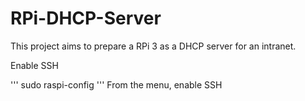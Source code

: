 # RPi-DHCP-Server
This project aims to prepare a RPi 3 as a DHCP server for an intranet.

Enable SSH

'''
sudo raspi-config
'''
From the menu, enable SSH

